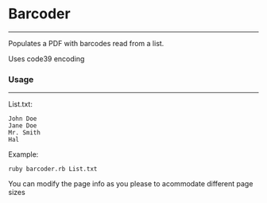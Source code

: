 # Barcoder
___
Populates a PDF with barcodes read from a list.

Uses code39 encoding
### Usage
___
List.txt:
    
    John Doe
    Jane Doe
    Mr. Smith
    Hal

Example:

    ruby barcoder.rb List.txt

You can modify the page info as you please to acommodate different page
sizes
